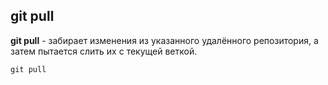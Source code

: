 ## git pull

**git pull** - забирает изменения из указанного удалённого репозитория, а затем пытается слить их с текущей веткой.



```bash=
git pull
```